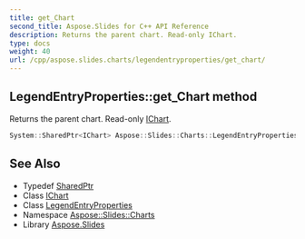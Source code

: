 ```yaml
---
title: get_Chart
second_title: Aspose.Slides for C++ API Reference
description: Returns the parent chart. Read-only IChart.
type: docs
weight: 40
url: /cpp/aspose.slides.charts/legendentryproperties/get_chart/
---
```

## LegendEntryProperties::get_Chart method


Returns the parent chart. Read-only [IChart](../../ichart/).

```cpp
System::SharedPtr<IChart> Aspose::Slides::Charts::LegendEntryProperties::get_Chart() override
```

## See Also

* Typedef [SharedPtr](../../../system/sharedptr/)
* Class [IChart](../../ichart/)
* Class [LegendEntryProperties](../)
* Namespace [Aspose::Slides::Charts](../../)
* Library [Aspose.Slides](../../../)
